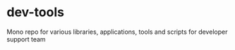 # dev-tools
Mono repo for various libraries, applications, tools and scripts for developer support team
